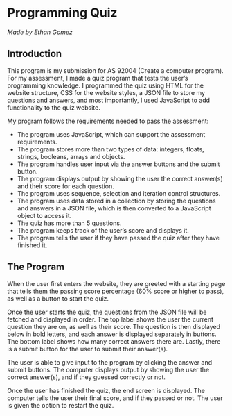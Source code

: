 # Programming Quiz
*Made by Ethan Gomez*

## Introduction
This program is my submission for AS 92004 (Create a computer program). For my assessment, I made a quiz program that tests the user’s programming knowledge. I programmed the quiz using HTML for the website structure, CSS for the website styles, a JSON file to store my questions and answers, and most importantly, I used JavaScript to add functionality to the quiz website.

My program follows the requirements needed to pass the assessment:
- The program uses JavaScript, which can support the assessment requirements.
- The program stores more than two types of data: integers, floats, strings, booleans, arrays and objects.
- The program handles user input via the answer buttons and the submit button.
- The program displays output by showing the user the correct answer(s) and their score for each question.
- The program uses sequence, selection and iteration control structures.
- The program uses data stored in a collection by storing the questions and answers in a JSON file, which is then converted to a JavaScript object to access it.
- The quiz has more than 5 questions.
- The program keeps track of the user’s score and displays it.
- The program tells the user if they have passed the quiz after they have finished it.

## The Program
When the user first enters the website, they are greeted with a starting page that tells them the passing score percentage (60% score or higher to pass), as well as a button to start the quiz.

Once the user starts the quiz, the questions from the JSON file will be fetched and displayed in order. The top label shows the user the current question they are on, as well as their score. The question is then displayed below in bold letters, and each answer is displayed separately in buttons. The bottom label shows how many correct answers there are. Lastly, there is a submit button for the user to submit their answer(s).

The user is able to give input to the program by clicking the answer and submit buttons. The computer displays output by showing the user the correct answer(s), and if they guessed correctly or not.

Once the user has finished the quiz, the end screen is displayed. The computer tells the user their final score, and if they passed or not. The user is given the option to restart the quiz.

